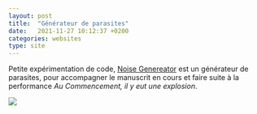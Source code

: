 ```yaml
---
layout: post
title:  "Générateur de parasites"
date:   2021-11-27 10:12:37 +0200
categories: websites
type: site
---
```

Petite expérimentation de code, [Noise Genereator](http://luciedesaubliaux.fr/noisegenerator/) est un générateur de parasites, pour accompagner le manuscrit en cours et faire suite à la performance *Au Commencement, il y eut une explosion*.

<img class="photopost" src="{{site.baseurl}}/imgs/parasites.gif" onmouseover="this.src='{{site.baseurl}}/imgs/parasites.png'" onmouseout="this.src='{{site.baseurl}}/imgs/parasites.gif'" />
